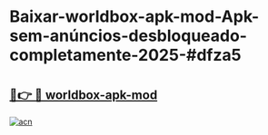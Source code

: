 # Baixar-worldbox-apk-mod-Apk-sem-anúncios-desbloqueado-completamente-2025-#dfza5

# <h2><a href="https://ainizakaria.my?title=worldbox-apk-mod&ref=24M">🔗👉 🔴 worldbox-apk-mod</a></h2>

[![acn](https://github.com/user-attachments/assets/0f9c940e-d8b0-45ae-aac7-cd30a18b3e1c)](https://ainizakaria.my?title=worldbox-apk-mod&ref=24M)

